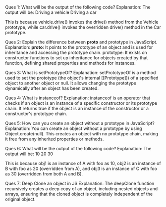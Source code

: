 Ques 1: What will be the output of the following code?
Explanation: The output will be:
Driving a vehicle
Driving a car

This is because vehicle.drive() invokes the drive() method from the Vehicle prototype, while car.drive() invokes the overridden drive() method in the Car prototype.

Ques 2: Explain the difference between **proto** and prototype in JavaScript.
Explanation:
**proto**: It points to the prototype of an object and is used for inheritance and accessing the prototype chain.
prototype: It exists on constructor functions to set up inheritance for objects created by that function, defining shared properties and methods for instances.

Ques 3: What is setPrototypeOf?
Explanation: setPrototypeOf is a method used to set the prototype (the object's internal [[Prototype]]) of a specified object to another object or null. It allows changing the prototype dynamically after an object has been created.

Ques 4: What is instanceof?
Explanation: instanceof is an operator that checks if an object is an instance of a specific constructor or its prototype chain. It returns true if the object is an instance of the constructor or a constructor's prototype chain.

Ques 5: How can you create an object without a prototype in JavaScript?
Explanation: You can create an object without a prototype by using Object.create(null). This creates an object with no prototype chain, making it free from any inherited properties or methods.

Ques 6: What will be the output of the following code?
Explanation: The output will be:
10
20
30

This is because obj1 is an instance of A with foo as 10, obj2 is an instance of B with foo as 20 (overridden from A), and obj3 is an instance of C with foo as 30 (overridden from both A and B).

Ques 7: Deep Clone an object in JS
Explanation: The deepClone function recursively creates a deep copy of an object, including nested objects and arrays, ensuring that the cloned object is completely independent of the original object.
